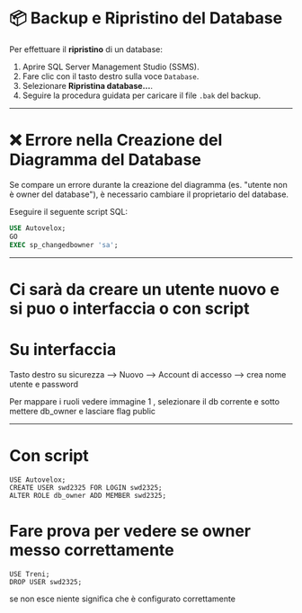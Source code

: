 # 📦 Backup e Ripristino del Database

Per effettuare il **ripristino** di un database:

1. Aprire SQL Server Management Studio (SSMS).
2. Fare clic con il tasto destro sulla voce `Database`.
3. Selezionare **Ripristina database...**.
4. Seguire la procedura guidata per caricare il file `.bak` del backup.

---

# ❌ Errore nella Creazione del Diagramma del Database

Se compare un errore durante la creazione del diagramma (es. "utente non è owner del database"), è necessario cambiare il proprietario del database.

Eseguire il seguente script SQL:

```sql
USE Autovelox;
GO
EXEC sp_changedbowner 'sa';
```

---

# Ci sarà da creare un utente nuovo e si puo o interfaccia o con script

# Su interfaccia

Tasto destro su sicurezza --> Nuovo --> Account di accesso --> crea nome utente e password

Per mappare i ruoli vedere immagine 1 , selezionare il db corrente e sotto mettere db_owner e lasciare flag public

---

# Con script 

```
USE Autovelox;
CREATE USER swd2325 FOR LOGIN swd2325;
ALTER ROLE db_owner ADD MEMBER swd2325;
```

# Fare prova per vedere se owner messo correttamente

```
USE Treni;
DROP USER swd2325;
```

se non esce niente significa che è configurato correttamente

